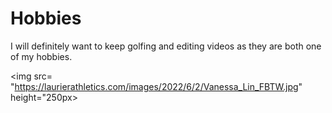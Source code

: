 # Hobbies
I will definitely want to keep golfing and editing videos as they are both one of my hobbies.

<img src= "https://laurierathletics.com/images/2022/6/2/Vanessa_Lin_FBTW.jpg" height="250px>
